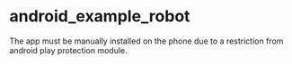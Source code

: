 # android_example_robot

The app must be manually installed on the phone due to a restriction from android play protection module.
